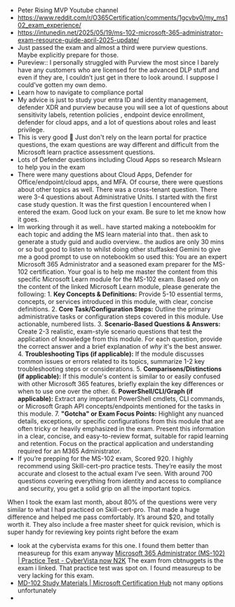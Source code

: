 - Peter Rising MVP Youtube channel
- https://www.reddit.com/r/O365Certification/comments/1gcvbv0/my_ms102_exam_experience/
- https://intunedin.net/2025/05/19/ms-102-microsoft-365-administrator-exam-resource-guide-april-2025-update/
- Just passed the exam and almost a third were purview questions. Maybe explicitly prepare for those.
- Pureview:: I personally struggled with Purview the most since I barely have any customers who are licensed for the advanced DLP stuff and even if they are, I couldn’t just get in there to look around. I suppose I could’ve gotten my own demo.
- Learn how to navigate to compliance portal
- My advice is just to study your entra ID and identity management, defender XDR and purview because you will see a lot of questions about sensitivity labels, retention policies , endpoint device enrollment, defender for cloud apps, and a lot of questions about roles and least privilege.
- This is very good 💯 Just don't rely on the learn portal for practice questions, the exam questions are way different and difficult from the Microsoft learn practice assessment questions.
- Lots of Defender questions including Cloud Apps so research Mslearn to help you in the exam
- There were many questions about Cloud Apps, Defender for Office/endpoint/cloud apps, and MFA. Of course, there were questions about other topics as well. There was a cross-tenant question. There were 3-4 questions about Administrative Units. I started with the first case study question. It was the first question I encountered when I entered the exam. Good luck on your exam. Be sure to let me know how it goes.
- Im working through it as well.. have started making a notebooklm for each topic and adding the MS learn material into that.. then ask to generate a study guid and audio overview.. the audios are only 30 mins or so but good to listen to whilst doing other stuffasked Gemini to give me a good prompt to use on notebooklm so used this: You are an expert Microsoft 365 Administrator and a seasoned exam preparer for the MS-102 certification. Your goal is to help me master the content from this specific Microsoft Learn module for the MS-102 exam. Based *only* on the content of the linked Microsoft Learn module, please generate the following: 1. **Key Concepts & Definitions:** Provide 5-10 essential terms, concepts, or services introduced in this module, with clear, concise definitions. 2. **Core Task/Configuration Steps:** Outline the primary administrative tasks or configuration steps covered in this module. Use actionable, numbered lists. 3. **Scenario-Based Questions & Answers:** Create 2-3 realistic, exam-style scenario questions that test the application of knowledge from this module. For each question, provide the correct answer and a brief explanation of *why* it's the best answer. 4. **Troubleshooting Tips (if applicable):** If the module discusses common issues or errors related to its topics, summarize 1-2 key troubleshooting steps or considerations. 5. **Comparisons/Distinctions (if applicable):** If this module's content is similar to or easily confused with other Microsoft 365 features, briefly explain the key differences or when to use one over the other. 6. **PowerShell/CLI/Graph (if applicable):** Extract any important PowerShell cmdlets, CLI commands, or Microsoft Graph API concepts/endpoints mentioned for the tasks in this module. 7. **"Gotcha" or Exam Focus Points:** Highlight any nuanced details, exceptions, or specific configurations from this module that are often tricky or heavily emphasized in the exam. Present this information in a clear, concise, and easy-to-review format, suitable for rapid learning and retention. Focus on the practical application and understanding required for an M365 Administrator.
- If you’re prepping for the MS-102 exam, Scored 920. I highly recommend using Skill-cert-pro practice tests. They’re easily the most accurate and closest to the actual exam I’ve seen. With around 700 questions covering everything from identity and access to compliance and security, you get a solid grip on all the important topics.

When I took the exam last month, about 80% of the questions were very similar to what I had practiced on Skill-cert-pro. That made a huge difference and helped me pass comfortably. It’s around $20, and totally worth it. They also include a free master sheet for quick revision, which is super handy for reviewing key points right before the exam

- look at the cybervista exams for this one. I found them better than measureup for this exam anyway [Microsoft 365 Administrator (MS-102) | Practice Test - CyberVista now N2K](https://certify.cybervista.net/products/microsoft/microsoft-365-administrator-practice-test/) The exam from cbtnuggets is the exam i linked. That practice test was spot on. I found measureup to be very lacking for this exam.
-  [MD-102 Study Materials | Microsoft Certification Hub](https://certs.msfthub.wiki/microsoft365/md-102/#studying-resources) not many options unfortunately
- 
